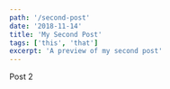```yaml
---
path: '/second-post'
date: '2018-11-14'
title: 'My Second Post'
tags: ['this', 'that']
excerpt: 'A preview of my second post'
---
```


Post 2
